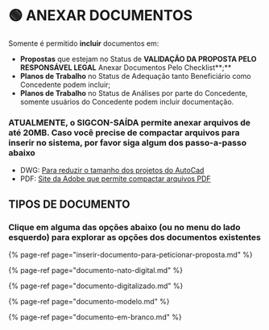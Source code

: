 # 🟢 ANEXAR DOCUMENTOS

Somente é permitido **incluir** documentos em: 

* **Propostas** que estejam no Status de **VALIDAÇÃO DA PROPOSTA PELO RESPONSÁVEL LEGAL** Anexar Documentos Pelo Checklist**;**
* **Planos de Trabalho** no Status de Adequação tanto Beneficiário como Concedente podem incluir;
* **Planos de Trabalho** no Status de Análises por parte do Concedente, somente usuários do Concedente podem incluir documentação.

### ATUALMENTE, o SIGCON-SAÍDA permite anexar arquivos de até 20MB. Caso você precise de compactar arquivos para inserir no sistema, por favor siga algum dos passo-a-passo abaixo

* DWG: [Para reduzir o tamanho dos projetos do AutoCad](https://knowledge.autodesk.com/pt-br/support/autocad/troubleshooting/caas/sfdcarticles/sfdcarticles/PTB/how-to-reduce-the-size-of-a-dwg-file-in-autocad.html)
* PDF: [Site da Adobe que permite compactar arquivos PDF](https://www.adobe.com/br/acrobat/online/compress-pdf.html)

## TIPOS DE DOCUMENTO 

### Clique em alguma das opções abaixo \(ou no menu do lado esquerdo\) para explorar as opções dos documentos existentes

{% page-ref page="inserir-documento-para-peticionar-proposta.md" %}

{% page-ref page="documento-nato-digital.md" %}

{% page-ref page="documento-digitalizado.md" %}

{% page-ref page="documento-modelo.md" %}

{% page-ref page="documento-em-branco.md" %}



